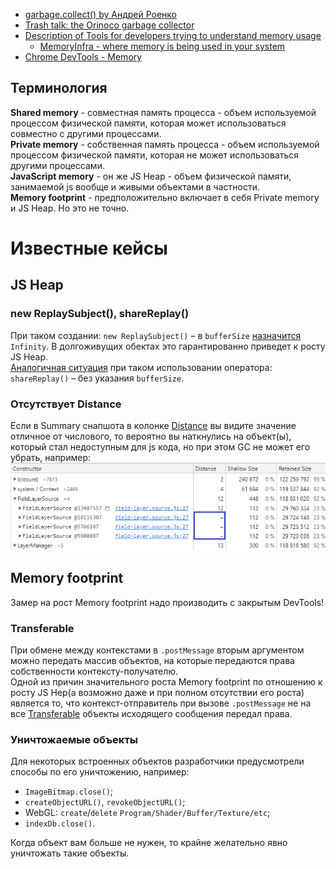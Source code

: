 - [garbage.collect() by Андрей Роенко](https://habr.com/ru/company/oleg-bunin/blog/433318/)
- [Trash talk: the Orinoco garbage collector](https://v8.dev/blog/trash-talk)
- [Description of Tools for developers trying to understand memory usage](https://chromium.googlesource.com/chromium/src/+/refs/heads/main/docs/memory/tools.md#real-world-leak-detector)
    - [MemoryInfra - where memory is being used in your system](https://chromium.googlesource.com/chromium/src/+/refs/heads/main/docs/memory-infra)
- [Chrome DevTools - Memory](https://developer.chrome.com/docs/devtools/#memory)

## Терминология

**Shared memory** - совместная память процесса - объем используемой процессом физической памяти, которая может использоваться совместно с другими процессами.  
**Private memory** - собственная память процесса - объем используемой процессом физической памяти, которая не может использоваться другими процессами.  
**JavaScript memory** - он же JS Heap - объем физической памяти, занимаемой js вообще и живыми объектами в частности.  
**Memory footprint** - предположительно включает в себя Private memory и JS Heap. Но это не точно.

# Известные кейсы

## JS Heap

### new ReplaySubject(), shareReplay()

При таком создании: `new ReplaySubject()` – в `bufferSize` [назначится](https://github.com/ReactiveX/rxjs/blob/master/src/internal/ReplaySubject.ts) `Infinity`.  B долгоживущих обектах это гарантированно приведет к росту JS Heap.  
[Аналогичная ситуация](https://github.com/ReactiveX/rxjs/blob/master/src/internal/operators/shareReplay.ts) при таком использовании оператора: `shareReplay()` – без указания `bufferSize`.

### Отсутствует Distance

Если в Summary снапшота в колонке [Distance](https://developer.chrome.com/docs/devtools/memory-problems/memory-101/#retained_size) вы видите значение отличное от числового, то вероятно вы наткнулись на объект(ы), который стал недоступным для js кода, но при этом GC не может его убрать, например:  
![Отсутствует Distance](./pic/distance-.png)

## Memory footprint

Замер на рост Memory footprint надо производить с закрытым DevTools!

### Transferable

При обмене между контекстами в `.postMessage` вторым аргументом можно передать массив объектов, на которые передаются права собственности контексту-получателю.  
Одной из причин значительного роста Memory footprint по отношению к росту JS Hep(а возможно даже и при полном отсутствии его роста) является то, что контекст-отправитель при вызове `.postMessage` не на все [Transferable](https://developer.mozilla.org/en-US/docs/Glossary/Transferable_objects#supported_objects) объекты исходящего сообщения передал права.

### Уничтожаемые объекты

Для некоторых встроенных объектов разработчики предусмотрели способы по его уничтожению, например:

- `ImageBitmap.close()`;
- `createObjectURL()`, `revokeObjectURL()`;
- WebGL: `create`/`delete` `Program/Shader/Buffer/Texture/etc`;
- `indexDb.close()`.

Когда объект вам больше не нужен, то крайне желательно явно уничтожать такие объекты.  
